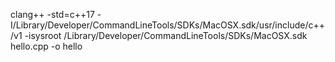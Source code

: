 clang++ -std=c++17 -I/Library/Developer/CommandLineTools/SDKs/MacOSX.sdk/usr/include/c++/v1 -isysroot /Library/Developer/CommandLineTools/SDKs/MacOSX.sdk hello.cpp -o hello